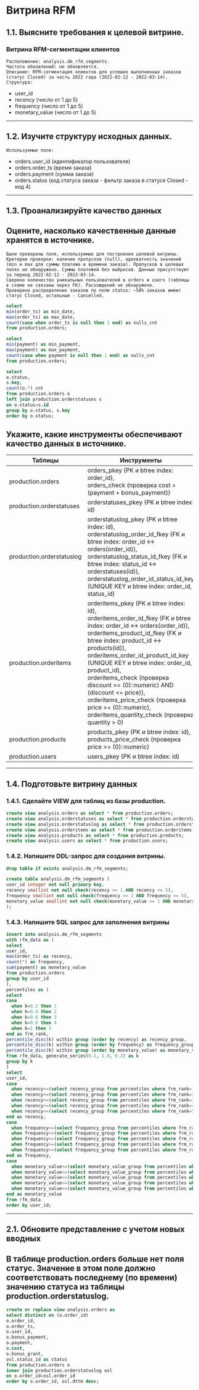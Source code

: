 # Витрина RFM

## 1.1. Выясните требования к целевой витрине.

### Витрина RFM-сегментации клиентов
`Расположение: analysis.dm_rfm_segments.` <br>
`Частота обновлений: не обновляется.` <br>
`Описание: RFM-сегментация клиентов для успешно выполненных заказов (статус Closed) за часть 2022 года (2022-02-12 - 2022-03-14).` <br>
`Структура:` <br>
- user_id
- recency (число от 1 до 5)
- frequency (число от 1 до 5)
- monetary_value (число от 1 до 5)

-----------

## 1.2. Изучите структуру исходных данных.

`Используемые поля:` <br>
- orders.user_id (идентификатор пользователя)
- orders.order_ts (время заказа)
- orders.payment (сумма заказа)
- orders.status (код статуса заказа - фильтр заказа в статусе Closed - код 4)

-----------

## 1.3. Проанализируйте качество данных

## Оцените, насколько качественные данные хранятся в источнике.
`Были проверены поля, используемые для построения целевой витрины.` <br>
`Критерии проверки: наличие пропусков (null), адекватность значений (min и max для суммы платежа и времени заказа). Пропусков в целевых полях не обнаружено. Суммы платежей без выбросов. Данные присутствуют за период 2022-02-12 - 2022-03-14.` <br>
`Сверено количество уникальных пользователей в orders и users (таблицы в схеме не связаны через FK). Расхождений не обнаружено.` <br>
`Проверено распределение заказов по полю status: ~50% заказов имеют статус Closed, остальные - Cancelled.`

```SQL
select
min(order_ts) as min_date,
max(order_ts) as max_date,
count(case when order_ts is null then 1 end) as nulls_cnt
from production.orders;

select
min(payment) as min_payment,
max(payment) as max_payment,
count(case when payment is null then 1 end) as nulls_cnt
from production.orders;

select
o.status,
s.key,
count(o.*) cnt
from production.orders o
left join production.orderstatuses s
on o.status=s.id
group by o.status, s.key
order by o.status;
```

## Укажите, какие инструменты обеспечивают качество данных в источнике.

| Таблицы             | Инструменты                      |
| ------------------- | --------------------------- |
| production.orders | orders_pkey (PK и btree index: order_id), <br> orders_check (проверка cost = (payment + bonus_payment)) |
| production.orderstatuses | orderstatuses_pkey (PK и btree index: id) |
| production.orderstatuslog | orderstatuslog_pkey (PK и btree index: id), <br> orderstatuslog_order_id_fkey (FK и btree index: order_id <-> orders(order_id)), <br> orderstatuslog_status_id_fkey (FK и btree index: status_id <-> orderstatuses(id)), <br> orderstatuslog_order_id_status_id_key (UNIQUE KEY и btree index: order_id, status_id) |
| production.orderitems | orderitems_pkey (PK и btree index: id), <br> orderitems_order_id_fkey (FK и btree index: order_id <-> orders(order_id)), <br> orderitems_product_id_fkey (FK и btree index: product_id <-> products(id)), <br> orderitems_order_id_product_id_key (UNIQUE KEY и btree index: order_id, product_id), <br> orderitems_check (проверка discount >= (0)::numeric) AND (discount <= price)), <br> orderitems_price_check (проверка price >= (0)::numeric), <br> orderitems_quantity_check (проверка quantity > 0) |
| production.products | products_pkey (PK и btree index: id), <br> products_price_check (проверка price >= (0)::numeric) |
| production.users | users_pkey (PK и btree index: id) |

-----------

## 1.4. Подготовьте витрину данных

### 1.4.1. Сделайте VIEW для таблиц из базы production.

```SQL
create view analysis.orders as select * from production.orders;
create view analysis.orderstatuses as select * from production.orderstatuses;
create view analysis.orderstatuslog as select * from production.orderstatuslog;
create view analysis.orderitems as select * from production.orderitems;
create view analysis.products as select * from production.products;
create view analysis.users as select * from production.users;
```

### 1.4.2. Напишите DDL-запрос для создания витрины.

```SQL
drop table if exists analysis.dm_rfm_segments;

create table analysis.dm_rfm_segments (
user_id integer not null primary key,
recency smallint not null check(recency >= 1 AND recency <= 5),
frequency smallint not null check(frequency >= 1 AND frequency <= 5),
monetary_value smallint not null check(monetary_value >= 1 AND monetary_value <= 5)
);
```

### 1.4.3. Напишите SQL запрос для заполнения витрины

```SQL
insert into analysis.dm_rfm_segments
with rfm_data as (
select
user_id,
max(order_ts) as recency,
count(*) as frequency,
sum(payment) as monetary_value
from production.orders
group by user_id
),
percentiles as (
select
case
  when k=0.2 then 1
  when k=0.4 then 2
  when k=0.6 then 3
  when k=0.8 then 4
  when k=1 then 5
end as frm_rank,
percentile_disc(k) within group (order by recency) as recency_group,
percentile_disc(k) within group (order by frequency) as frequency_group,
percentile_disc(k) within group (order by monetary_value) as monetary_value_group
from rfm_data, generate_series(0.2, 1.0, 0.2) as k
group by k
)
select
user_id,
case
  when recency<=(select recency_group from percentiles where frm_rank=1) then 1
  when recency<=(select recency_group from percentiles where frm_rank=2) then 2
  when recency<=(select recency_group from percentiles where frm_rank=3) then 3
  when recency<=(select recency_group from percentiles where frm_rank=4) then 4
  when recency<=(select recency_group from percentiles where frm_rank=5) then 5
end as recency,
case
  when frequency<=(select frequency_group from percentiles where frm_rank=1) then 1
  when frequency<=(select frequency_group from percentiles where frm_rank=2) then 2
  when frequency<=(select frequency_group from percentiles where frm_rank=3) then 3
  when frequency<=(select frequency_group from percentiles where frm_rank=4) then 4
  when frequency<=(select frequency_group from percentiles where frm_rank=5) then 5
end as frequency,
case
  when monetary_value<=(select monetary_value_group from percentiles where frm_rank=1) then 1
  when monetary_value<=(select monetary_value_group from percentiles where frm_rank=2) then 2
  when monetary_value<=(select monetary_value_group from percentiles where frm_rank=3) then 3
  when monetary_value<=(select monetary_value_group from percentiles where frm_rank=4) then 4
  when monetary_value<=(select monetary_value_group from percentiles where frm_rank=5) then 5
end as monetary_value
from rfm_data
order by user_id;
```

-----------

## 2.1. Обновите представление с учетом новых вводных

## В таблице production.orders больше нет поля статус. Значение в этом поле должно соответствовать последнему (по времени) значению статуса из таблицы production.orderstatuslog.

```SQL
create or replace view analysis.orders as
select distinct on (o.order_id)
o.order_id,
o.order_ts,
o.user_id,
o.bonus_payment,
o.payment,
o.cost,
o.bonus_grant,
osl.status_id as status
from production.orders o
inner join production.orderstatuslog osl
on o.order_id=osl.order_id
order by o.order_id, osl.dttm desc;
```
